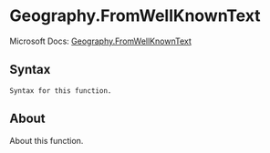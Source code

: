 ---
---

# Geography.FromWellKnownText

Microsoft Docs: [Geography.FromWellKnownText](https://docs.microsoft.com/en-us/powerquery-m/geography-fromwellknowntext)

## Syntax

```powerquery-m
Syntax for this function.
```

## About

About this function.

